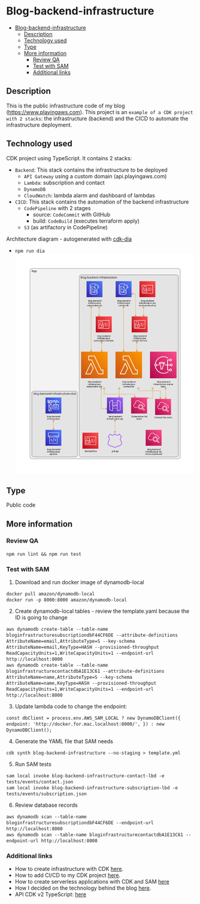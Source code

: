 # Blog-backend-infrastructure

- [Blog-backend-infrastructure](#blog-backend-infrastructure)
  - [Description](#description)
  - [Technology used](#technology-used)
  - [Type](#type)
  - [More information](#more-information)
    - [Review QA](#review-qa)
    - [Test with SAM](#test-with-sam)
    - [Additional links](#additional-links)

## Description

This is the public infrastructure code of my blog (https://www.playingaws.com). This project is an `example of a CDK project with 2 stacks`: the infrastructure (backend) and the CICD to automate the infrastructure deployment.

## Technology used

CDK project using TypeScript. It contains 2 stacks:

- `Backend`: This stack contains the infrastructure to be deployed
  - `API Gateway` using a custom domain (api.playingaws.com)
  - `Lambda`: subscription and contact
  - `DynamoDB`
  - `CloudWatch`: lambda alarm and dashboard of lambdas
- `CICD`: This stack contains the automation of the backend infrastructure
  - `CodePipeline` with 2 stages
    - source: `CodeCommit` with GitHub
    - build: `CodeBuild` (executes terraform apply)
  - `S3` (as artifactory in CodePipeline)

Architecture diagram - autogenerated with [cdk-dia](https://github.com/pistazie/cdk-dia)
  - ```npm run dia```
![architecture-diagram](diagrams/diagram.png)

## Type

Public code

## More information

### Review QA

``` console
npm run lint && npm run test
```

### Test with SAM

1. Download and run docker image of dynamodb-local

``` console
docker pull amazon/dynamodb-local
docker run -p 8000:8000 amazon/dynamodb-local
```

2. Create dynamodb-local tables - review the template.yaml because the ID is going to change

``` console
aws dynamodb create-table --table-name bloginfrastructuresubscriptiondbF44CF6DE --attribute-definitions AttributeName=email,AttributeType=S --key-schema AttributeName=email,KeyType=HASH --provisioned-throughput ReadCapacityUnits=1,WriteCapacityUnits=1 --endpoint-url http://localhost:8000
aws dynamodb create-table --table-name bloginfrastructurecontactdbA1E13C61 --attribute-definitions AttributeName=name,AttributeType=S --key-schema AttributeName=name,KeyType=HASH --provisioned-throughput ReadCapacityUnits=1,WriteCapacityUnits=1 --endpoint-url http://localhost:8000
```

3. Update lambda code to change the endpoint:

``` console
const dbClient = process.env.AWS_SAM_LOCAL ? new DynamoDBClient({ endpoint: 'http://docker.for.mac.localhost:8000/', }) : new DynamoDBClient();
```

4. Generate the YAML file that SAM needs

``` console
cdk synth blog-backend-infrastructure --no-staging > template.yml
```

5. Run SAM tests

``` console
sam local invoke blog-backend-infrastructure-contact-lbd -e tests/events/contact.json
sam local invoke blog-backend-infrastructure-subscription-lbd -e tests/events/subscription.json
```

6. Review database records

``` console
aws dynamodb scan --table-name bloginfrastructuresubscriptiondbF44CF6DE --endpoint-url http://localhost:8000
aws dynamodb scan --table-name bloginfrastructurecontactdbA1E13C61 --endpoint-url http://localhost:8000
```

### Additional links 
- How to create infrastructure with CDK [here](https://www.playingaws.com/posts/how-to-create-infrastructure-with-cdk/).
- How to add CI/CD to my CDK project [here](https://www.playingaws.com/posts/how-to-add-ci-cd-to-my-cdk-project/).
- How to create serverless applications with CDK and SAM [here](https://www.playingaws.com/posts/how-to-create-serverless-applications-with-cdk-and-sam/)
- How I decided on the technology behind the blog [here](https://www.playingaws.com/posts/the-technology-behind-this-blog/).
- API CDK v2 TypeScript: [here](https://docs.aws.amazon.com/cdk/api/v2/docs/aws-construct-library.html)
